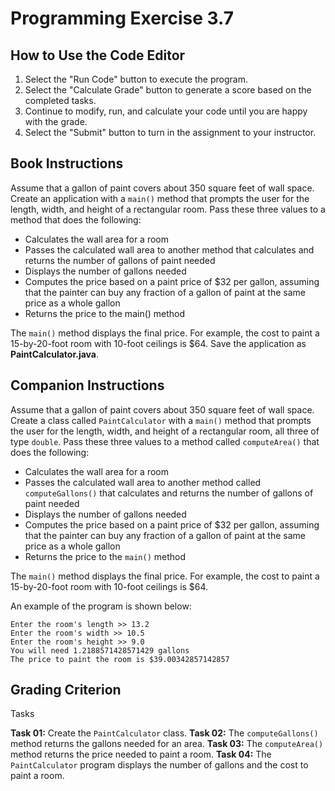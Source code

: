# Programming Exercise 3.7

## How to Use the Code Editor

1. Select the "Run Code" button to execute the program.
2. Select the "Calculate Grade" button to generate a score based on the completed tasks.
3. Continue to modify, run, and calculate your code until you are happy with the grade.
4. Select the "Submit" button to turn in the assignment to your instructor.

## Book Instructions

Assume that a gallon of paint covers about 350 square feet of wall space.
Create an application with a `main()` method that prompts the user for the length, width, and height of a rectangular room.
Pass these three values to a method that does the following:

* Calculates the wall area for a room
* Passes the calculated wall area to another method that calculates and returns the number of gallons of paint needed
* Displays the number of gallons needed
* Computes the price based on a paint price of $32 per gallon, assuming that the painter can buy any fraction of a gallon of paint at the same price as a whole gallon
* Returns the price to the main() method

The `main()` method displays the final price.
For example, the cost to paint a 15-by-20-foot room with 10-foot ceilings is $64.
Save the application as **PaintCalculator.java**.

## Companion Instructions

Assume that a gallon of paint covers about 350 square feet of wall space.
Create a class called `PaintCalculator` with a `main()` method that prompts the user for the length, width, and height of a rectangular room, all three of type `double`.
Pass these three values to a method called `computeArea()` that does the following:

* Calculates the wall area for a room
* Passes the calculated wall area to another method called `computeGallons()` that calculates and returns the number of gallons of paint needed
* Displays the number of gallons needed
* Computes the price based on a paint price of $32 per gallon, assuming that the painter can buy any fraction of a gallon of paint at the same price as a whole gallon
* Returns the price to the `main()` method

The `main()` method displays the final price.
For example, the cost to paint a 15-by-20-foot room with 10-foot ceilings is $64.

An example of the program is shown below:
```
Enter the room's length >> 13.2
Enter the room's width >> 10.5
Enter the room's height >> 9.0
You will need 1.2188571428571429 gallons
The price to paint the room is $39.00342857142857
```

## Grading Criterion

Tasks

**Task 01:**  Create the `PaintCalculator` class.
**Task 02:**  The `computeGallons()` method returns the gallons needed for an area.
**Task 03:**  The `computeArea()` method returns the price needed to paint a room.
**Task 04:**  The `PaintCalculator` program displays the number of gallons and the cost to paint a room.

